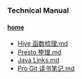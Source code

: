 ### Technical Manual

#### [home](home)

* [Hive 函数梳理.md](database/Hive%20函数梳理)
* [Presto 整理.md](database/Presto%20整理)
* [Java Links.md](link/Java%20Links)
* [Pro Git 读书笔记.md](tool/Pro%20Git%20读书笔记)

